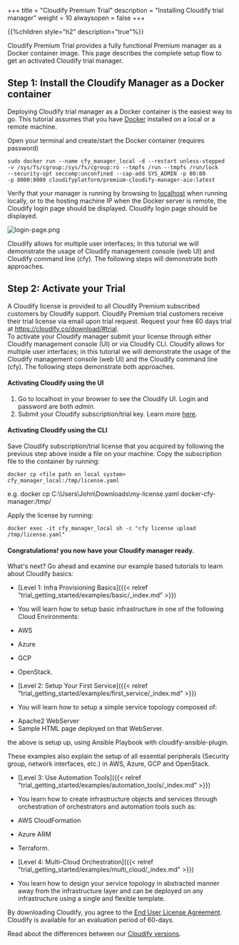 +++
title = "Cloudify Premium Trial"
description = "Installing Cloudify trial manager"
weight = 10
alwaysopen = false
+++

{{%children style="h2" description="true"%}}

 Cloudify Premium Trial provides a fully functional Premium manager as a Docker container image. This page describes the complete setup flow to get an activated Cloudify trial manager.

## Step 1: Install the Cloudify Manager as a Docker container


Deploying Cloudify trial manager as a Docker container is the easiest way to go.
This tutorial assumes that you have [Docker](https://docs.docker.com/install) installed on a local or a remote machine.

Open your terminal and create/start the Docker container (requires password)
```
sudo docker run --name cfy_manager_local -d --restart unless-stopped
-v /sys/fs/cgroup:/sys/fs/cgroup:ro --tmpfs /run --tmpfs /run/lock
--security-opt seccomp:unconfined --cap-add SYS_ADMIN -p 80:80
-p 8000:8000 cloudifyplatform/premium-cloudify-manager-aio:latest
```

Verify that your manager is running by browsing to [localhost](http://localhost) when running locally,
or to the hosting machine IP when the Docker server is remote, the Cloudify login page should be displayed.
Cloudify login page should be displayed.

![login-page.png]( /images/ui/login/login-page.png )

Cloudify allows for multiple user interfaces;
In this tutorial we will demonstrate the usage of Cloudify management console (web UI)
and Cloudify command line (cfy).
The following steps will demonstrate both approaches.  

## Step 2: Activate your Trial

A Cloudify license is provided to all Cloudify Premium subscribed customers by Cloudify support.
Cloudify Premium trial customers receive their trial license via email upon trial request.
Request your free 60 days trial at https://cloudify.co/download/#trial.  
To activate your Cloudify manager submit your license through either
Cloudify management console (UI) or via Cloudify CLI.
Cloudify allows for multiple user interfaces;
in this tutorial we will demonstrate the usage of the Cloudify management console (web UI) and the Cloudify command line (cfy). The following steps demonstrate both approaches.

#### Activating Cloudify using the UI

1. Go to localhost in your browser to see the Cloudify UI. Login and password are both _admin_.
2. Submit your Cloudify subscription/trial key. Learn more [here](https://docs.cloudify.co/latest/install_maintain/installation/manager-license/#product-activation).

#### Activating Cloudify using the CLI

Save Cloudify subscription/trial license that you acquired by following
the previous step above inside a file on your machine.
Copy the subscription file to the container by running:

```
docker cp <file path on local system> cfy_manager_local:/tmp/license.yaml
```

e.g. docker cp C:\Users\John\Downloads\my-license.yaml docker-cfy-manager:/tmp/

Apply the license by running:

```
docker exec -it cfy_manager_local sh -c "cfy license upload /tmp/license.yaml"
```

#### Congratulations! you now have your Cloudify manager ready.

What's next?
Go ahead and examine our example based tutorials to learn about Cloudify basics:


* [Level 1: Infra Provisioning Basics]({{< relref "trial_getting_started/examples/basic/_index.md" >}})

- You will learn how to setup basic infrastructure in one of the following Cloud Environments:

 * AWS
 * Azure
 * GCP
 * OpenStack.

* [Level 2: Setup Your First Service]({{< relref "trial_getting_started/examples/first_service/_index.md" >}})

- You will learn how to setup a simple service topology composed of:

 * Apache2 WebServer
 * Sample HTML page deployed on that WebServer.
 
 the above is setup up, using Ansible Playbook with cloudify-ansible-plugin.

 These examples also explain the setup of all essential peripherals
 (Security group, network interfaces, etc.) in AWS, Azure, GCP and OpenStack.

* [Level 3: Use Automation Tools]({{< relref "trial_getting_started/examples/automation_tools/_index.md" >}})

- You learn how to create infrastructure objects and services through orchestration
  of orchestrators and automation tools such as:

 * AWS CloudFormation
 * Azure ARM
 * Terraform.

* [Level 4: Multi-Cloud Orchestration]({{< relref "trial_getting_started/examples/multi_cloud/_index.md" >}})

- You learn how to design your service topology in abstracted manner away from the infrastructure layer
  and can be deployed on any infrastructure using a single and flexible template.


By downloading Cloudify, you agree to the [End User License Agreement](https://cloudify.co/license).
Cloudify is available for an evaluation period of 60-days.

Read about the differences between our [Cloudify versions](https://cloudify.co/product/community-enterprise-editions).
